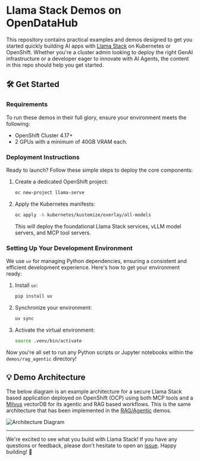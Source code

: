 # Llama Stack Demos on OpenDataHub

This repository contains practical examples and demos designed to get you started quickly building AI apps with [Llama Stack](https://github.com/meta-llama/llama-stack) on Kubernetes or OpenShift. Whether you're a cluster admin looking to deploy the right GenAI infrastructure or a developer eager to innovate with AI Agents, the content in this repo should help you get started.

## 🛠️ Get Started

### Requirements

To run these demos in their full glory, ensure your environment meets the following:

* OpenShift Cluster 4.17+
* 2 GPUs with a minimum of 40GB VRAM each.

### Deployment Instructions

Ready to launch? Follow these simple steps to deploy the core components:

1.  Create a dedicated OpenShift project:
    ```bash
    oc new-project llama-serve
    ```
2.  Apply the Kubernetes manifests:
    ```bash
    oc apply -k kubernetes/kustomize/overlay/all-models
    ```
    This will deploy the foundational Llama Stack services, vLLM model servers, and MCP tool servers.


### Setting Up Your Development Environment

We use `uv` for managing Python dependencies, ensuring a consistent and efficient development experience. Here's how to get your environment ready:

1.  Install `uv`:
    ```bash
    pip install uv
    ```
2.  Synchronize your environment:
    ```bash
    uv sync
    ```
3.  Activate the virtual environment:
    ```bash
    source .venv/bin/activate
    ```

Now you're all set to run any Python scripts or Jupyter notebooks within the `demos/rag_agentic` directory!

## 💡 Demo Architecture
The below diagram is an example architecture for a secure Llama Stack based application deployed on OpenShift (OCP) using both MCP tools and a [Milvus](https://milvus.io/) vectorDB for its agentic and RAG based workflows. This is the same architecture that has been implemented in the [RAG/Agentic](./demos/rag_agentic/) demos.

![Architecture Diagram](./images/architecture-diagram.jpg)

---

We're excited to see what you build with Llama Stack! If you have any questions or feedback, please don't hesitate to open an [issue](https://github.com/opendatahub-io/llama-stack-demos/issues). Happy building! 🎉

